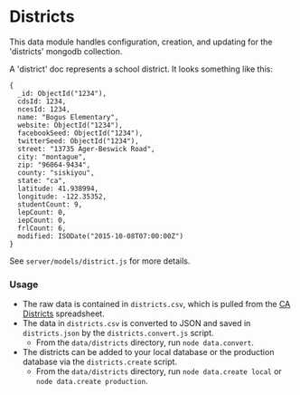 # Districts

This data module handles configuration, creation, and updating for the 'districts' mongodb collection.

A 'district' doc represents a school district. It looks something like this:

    {
      _id: ObjectId("1234"),
      cdsId: 1234,
      ncesId: 1234,
      name: "Bogus Elementary",
      website: ObjectId("1234"),
      facebookSeed: ObjectId("1234"),
      twitterSeed: ObjectId("1234"),
      street: "13735 Ager-Beswick Road",
      city: "montague",
      zip: "96064-9434",
      county: "siskiyou",
      state: "ca",
      latitude: 41.938994,
      longitude: -122.35352,
      studentCount: 9,
      lepCount: 0,
      iepCount: 0,
      frlCount: 6,
      modified: ISODate("2015-10-08T07:00:00Z")
    }

See `server/models/district.js` for more details.

### Usage
* The raw data is contained in `districts.csv`, which is pulled from the [CA Districts](https://docs.google.com/a/prevagroup.com/spreadsheets/d/1LepgwVzFVxK7JUvBMex_Fu_-u7TFA6bJi2yuqV1-84E/edit?usp=sharing) spreadsheet.
* The data in `districts.csv` is converted to JSON and saved in `districts.json` by the `districts.convert.js` script.
  * From the `data/districts` directory, run `node data.convert`.
* The districts can be added to your local database or the production database via the `districts.create` script.
  * From the `data/districts` directory, run `node data.create local` or `node data.create production`.